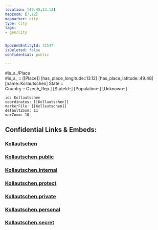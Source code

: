 ```yaml
---
location: [49.48,13.12] 
mapzoom: [7,12] 
mapmarker: city 
type: City
tags:
- geo/City


SpocWebEntityId: 31547
isDeleted: false
confidential: public

---
```

#is_a_/Place  
#is_a_ :: [[Place]] 
[has_place_longitude::13.12] 
[has_place_latitude::49.48] 
[name::Kollautschen] 
State ::  
Country :: Czech_Rep.] 
[StateId::] 
[Population::] 
[Unknown::] 


```leaflet
id: Kollautschen
coordinates: [[Kollautschen]] 
markerFile: [[Kollautschen]] 
defaultZoom: 11 
maxZoom: 18
```


## Confidential Links & Embeds: 

### [Kollautschen](/_Standards/Earth/Continent/Europe/Europe~Central/Czech_Republic/regions~Czech_Republic/Plzeňský/City/Kollautschen.md) 

### [Kollautschen.public](/_public/Earth/Continent/Europe/Europe~Central/Czech_Republic/regions~Czech_Republic/Plzeňský/City/Kollautschen.public.md) 

### [Kollautschen.internal](/_internal/Earth/Continent/Europe/Europe~Central/Czech_Republic/regions~Czech_Republic/Plzeňský/City/Kollautschen.internal.md) 

### [Kollautschen.protect](/_protect/Earth/Continent/Europe/Europe~Central/Czech_Republic/regions~Czech_Republic/Plzeňský/City/Kollautschen.protect.md) 

### [Kollautschen.private](/_private/Earth/Continent/Europe/Europe~Central/Czech_Republic/regions~Czech_Republic/Plzeňský/City/Kollautschen.private.md) 

### [Kollautschen.personal](/_personal/Earth/Continent/Europe/Europe~Central/Czech_Republic/regions~Czech_Republic/Plzeňský/City/Kollautschen.personal.md) 

### [Kollautschen.secret](/_secret/Earth/Continent/Europe/Europe~Central/Czech_Republic/regions~Czech_Republic/Plzeňský/City/Kollautschen.secret.md)

